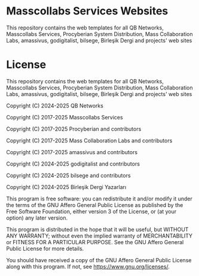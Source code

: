 # Masscollabs Services Websites

This repository contains the web templates for all QB Networks, Masscollabs Services, Procyberian System Distribution, Mass Collaboration Labs, amassivus, godigitalist, bilsege, Birleşik Dergi and projects' web sites

# License

This repository contains the web templates for all QB Networks, Masscollabs Services, Procyberian System Distribution, Mass Collaboration Labs, amassivus, godigitalist, bilsege, Birleşik Dergi and projects' web sites

Copyright (C) 2024-2025 QB Networks

Copyright (C) 2017-2025 Masscollabs Services

Copyright (C) 2017-2025 Procyberian and contributors

Copyright (C) 2017-2025 Mass Collaboration Labs and contributors

Copyright (C) 2017-2025 amassivus and contributors

Copyright (C) 2024-2025 godigitalist and contributors

Copyright (C) 2024-2025 bilsege and contributors

Copyright (C) 2024-2025 Birleşik Dergi Yazarları

This program is free software: you can redistribute it and/or modify
it under the terms of the GNU Affero General Public License as published
by the Free Software Foundation, either version 3 of the License, or
(at your option) any later version.

This program is distributed in the hope that it will be useful,
but WITHOUT ANY WARRANTY; without even the implied warranty of
MERCHANTABILITY or FITNESS FOR A PARTICULAR PURPOSE.  See the
GNU Affero General Public License for more details.

You should have received a copy of the GNU Affero General Public License
along with this program.  If not, see <https://www.gnu.org/licenses/>.
